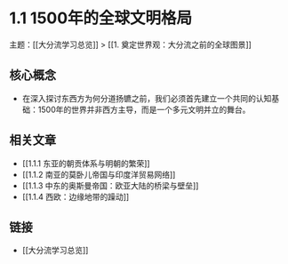 # 1.1 1500年的全球文明格局

主题：[[大分流学习总览]] > [[1. 奠定世界观：大分流之前的全球图景]]

## 核心概念

- 在深入探讨东西方为何分道扬镳之前，我们必须首先建立一个共同的认知基础：1500年的世界并非西方主导，而是一个多元文明并立的舞台。

## 相关文章

- [[1.1.1 东亚的朝贡体系与明朝的繁荣]]
- [[1.1.2 南亚的莫卧儿帝国与印度洋贸易网络]]
- [[1.1.3 中东的奥斯曼帝国：欧亚大陆的桥梁与壁垒]]
- [[1.1.4 西欧：边缘地带的躁动]]

## 链接

- [[大分流学习总览]]
